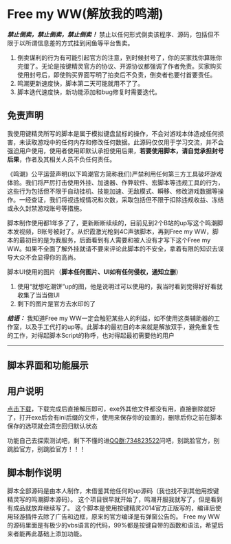 # Free my WW(解放我的鸣潮)
***禁止倒卖，禁止倒卖，禁止倒卖！***
禁止以任何形式倒卖该程序、源码，包括但不限于以所谓信息差的方式挂到闲鱼等平台售卖。
1. 倒卖谋利的行为有可能引起官方的注意，到时候封号了，你的买家找你算账你完蛋了。无论是按键精灵官方的协议、开源协议都强调了作者免责。买家购买使用封号后，即使购买界面写明了拍卖后不负责，倒卖者也要付首要责任。
2. 鸣潮更新速度快，脚本第二天可能就用不了了。
3. 脚本迭代速度快，新功能添加和bug修复时需要迭代。

## 免责声明

我使用键精灵所写的脚本是属于模拟键盘鼠标的操作，不会对游戏本体造成任何损害，未读取游戏中的任何内存和修改任何数据。此源码仅仅用于学习交流，并不会强迫用户使用，使用者使用即默认承担使用后果，**若要使用脚本，请自觉承担封号后果**，作者及其相关人员不负任何责任。

《鸣潮》公平运营声明(以下鸣潮官方简称我们)严禁利用任何第三方工具破坏游戏体验。我们将严厉打击使用外挂、加速器、作弊软件、宏脚本等违规工具的行为，这些行为包括但不限于自动挂机、技能加速、无敌模式、瞬移、修改游戏数据等操作。一经查证，我们将视违规情况和次数，采取包括但不限于扣除违规收益、冻结或永久封禁游戏账号等措施。

脚本制作使用都1年多了了，更新断断续续的，目前见到2个B站的up写这个鸣潮脚本发视频，B账号被封了。从炽霞激光枪到4C声骇脚本，再到Free my WW，脚本的最初目的是为我服务，后面看到有人需要和被人没有才写下这个Free my WW。如果不全面了解外挂就请不要来评论此脚本的不安全，拿着有限的知识去误导大众不会显得你的高尚。

脚本UI使用的图片（**脚本任何图片、UI如有任何侵权，通知立删**）
1. 使用“就想吃潮饼”up的图，他是说明过可以使用的，我当时看到觉得好好看就收集了当当做UI
2. 剩下的图片是官方去水印的了

***结语：***
我知道Free my WW一定会触犯某些人的利益，如不使用这类辅助器的工作室，以及手工代打的up等。此脚本的最初目的本来就是解放双手，避免重复性的工作，对得起脚本Script的称呼，也对得起最初需要他的用户
***


## 脚本界面和功能展示

## 用户说明
[点击下载](https://github.com/yandifei/Free-my-WW/archive/refs/heads/main.zip)，下载完成后直接解压即可，exe外其他文件都没有用，直接删除就好了，打开exe后会有ini后缀的文件，使用来保存你的设置的，删除后你之前在脚本保存的选项就会清空回归默认状态

功能自己去探索测试吧，剩下不懂的进[QQ群:734823522](https://qm.qq.com/q/Nyz4t2DEMW)问吧，别跳脸官方，别跳脸官方，别跳脸官方！！！

## 脚本制作说明
脚本全部源码是由本人制作，未借鉴其他任何的up源码（我也找不到其他用按键精灵写的鸣潮脚本源码）。
这个项目很早就开始了，鸣潮开服我就写了，但是看到有成品就放弃继续写了。
这个脚本是使用按键精灵2014官方正版写的，编译后使用轻游插件去除了广告和边框，原来的官方编译是有弹窗公告的。
Free my WW 的源码里面是有极少的vbs语言的代码，99%都是按键自带的函数和语法，希望后来者能再此基础上添加功能。